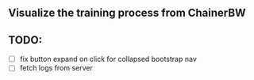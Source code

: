 ## Visualize the training process from ChainerBW

## TODO:
* [ ] fix button expand on click for collapsed bootstrap nav
* [ ] fetch logs from server
